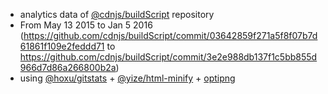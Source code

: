  - analytics data of [@cdnjs/buildScript](https://github.com/cdnjs/buildScript) repository
  - From May 13 2015 to Jan 5 2016 (https://github.com/cdnjs/buildScript/commit/03642859f271a5f8f07b7d61861f109e2feddd71 to https://github.com/cdnjs/buildScript/commit/3e2e988db137f1c5bb855d966d7d86a266800b2a)
 - using [@hoxu/gitstats](https://github.com/hoxu/gitstats) + [@yize/html-minify](https://github.com/yize/html-minify) + [optipng](http://optipng.sourceforge.net/)
